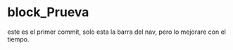 # block_Prueva
este es el primer commit, solo esta la barra del nav, pero lo mejorare con el tiempo.
